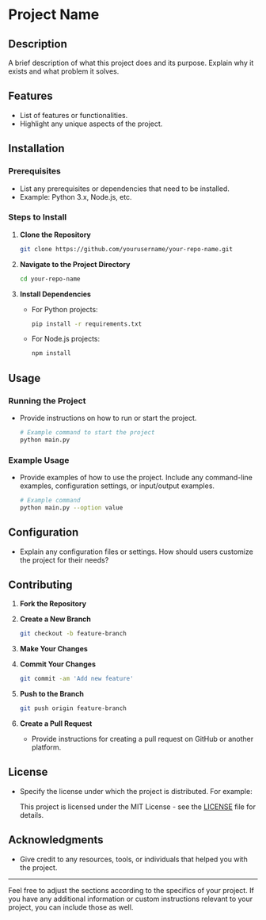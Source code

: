 # Project Name

## Description

A brief description of what this project does and its purpose. Explain why it exists and what problem it solves.

## Features

- List of features or functionalities.
- Highlight any unique aspects of the project.

## Installation

### Prerequisites

- List any prerequisites or dependencies that need to be installed.
- Example: Python 3.x, Node.js, etc.

### Steps to Install

1. **Clone the Repository**

    ```bash
    git clone https://github.com/yourusername/your-repo-name.git
    ```

2. **Navigate to the Project Directory**

    ```bash
    cd your-repo-name
    ```

3. **Install Dependencies**

    - For Python projects:

      ```bash
      pip install -r requirements.txt
      ```

    - For Node.js projects:

      ```bash
      npm install
      ```

## Usage

### Running the Project

- Provide instructions on how to run or start the project.

    ```bash
    # Example command to start the project
    python main.py
    ```

### Example Usage

- Provide examples of how to use the project. Include any command-line examples, configuration settings, or input/output examples.

    ```bash
    # Example command
    python main.py --option value
    ```

## Configuration

- Explain any configuration files or settings. How should users customize the project for their needs?

## Contributing

1. **Fork the Repository**
2. **Create a New Branch**

    ```bash
    git checkout -b feature-branch
    ```

3. **Make Your Changes**
4. **Commit Your Changes**

    ```bash
    git commit -am 'Add new feature'
    ```

5. **Push to the Branch**

    ```bash
    git push origin feature-branch
    ```

6. **Create a Pull Request**

    - Provide instructions for creating a pull request on GitHub or another platform.

## License

- Specify the license under which the project is distributed. For example:

    This project is licensed under the MIT License - see the [LICENSE](LICENSE) file for details.

## Acknowledgments

- Give credit to any resources, tools, or individuals that helped you with the project.

---

Feel free to adjust the sections according to the specifics of your project. If you have any additional information or custom instructions relevant to your project, you can include those as well.
